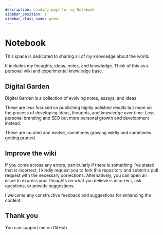 ```yaml
---
description: Landing page for my Notebook
sidebar_position: 1
sidebar_class_name: green
---
```


# Notebook

This space is dedicated to sharing all of my knowledge about the world.

It includes my thoughts, ideas, notes, and knowledge. Think of this as a personal wiki and experimental knowledge base.

## Digital Garden

Digital Garden is a collection of evolving notes, essays, and ideas.

These are less focused on publishing highly polished results but more on the process of developing ideas, thoughts, and knowledge over time. Less personal branding and SEO but more personal growth and development instead.

These are curated and evolve, sometimes growing wildly and sometimes getting pruned.

## Improve the wiki

If you come across any errors, particularly if there is something I've stated that is incorrect, I kindly request you to fork this repository and submit a pull request with the necessary corrections.
Alternatively, you can open an issue to express your thoughts on what you believe is incorrect, ask questions, or provide suggestions.

I welcome any constructive feedback and suggestions for enhancing the content.

## Thank you

You can support me on GitHub
